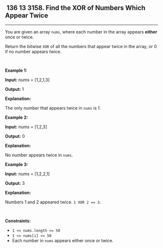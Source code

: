 <h2> 136 13
3158. Find the XOR of Numbers Which Appear Twice</h2><hr><div><p>You are given an array <code>nums</code>, where each number in the array appears <strong>either</strong><em> </em>once<em> </em>or<em> </em>twice.</p>

<p>Return the bitwise<em> </em><code>XOR</code> of all the numbers that appear twice in the array, or 0 if no number appears twice.</p>

<p>&nbsp;</p>
<p><strong class="example">Example 1:</strong></p>

<div class="example-block">
<p><strong>Input:</strong> <span class="example-io">nums = [1,2,1,3]</span></p>

<p><strong>Output:</strong> <span class="example-io">1</span></p>

<p><strong>Explanation:</strong></p>

<p>The only number that appears twice in&nbsp;<code>nums</code>&nbsp;is 1.</p>
</div>

<p><strong class="example">Example 2:</strong></p>

<div class="example-block">
<p><strong>Input:</strong> <span class="example-io">nums = [1,2,3]</span></p>

<p><strong>Output:</strong> <span class="example-io">0</span></p>

<p><strong>Explanation:</strong></p>

<p>No number appears twice in&nbsp;<code>nums</code>.</p>
</div>

<p><strong class="example">Example 3:</strong></p>

<div class="example-block">
<p><strong>Input:</strong> <span class="example-io">nums = [1,2,2,1]</span></p>

<p><strong>Output:</strong> <span class="example-io">3</span></p>

<p><strong>Explanation:</strong></p>

<p>Numbers 1 and 2 appeared twice. <code>1 XOR 2 == 3</code>.</p>
</div>

<p>&nbsp;</p>
<p><strong>Constraints:</strong></p>

<ul>
	<li><code>1 &lt;= nums.length &lt;= 50</code></li>
	<li><code>1 &lt;= nums[i] &lt;= 50</code></li>
	<li>Each number in <code>nums</code> appears either once or twice.</li>
</ul>
</div>